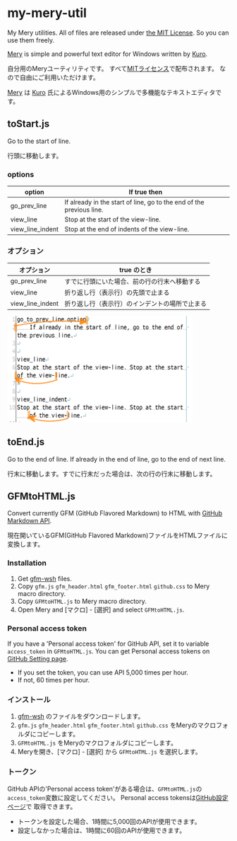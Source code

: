 my-mery-util
============

My Mery utilities.
All of files are released under [the MIT License](http://opensource.org/licenses/mit-license.php).
So you can use them freely.

[Mery](http://www.haijin-boys.com/wiki/%E3%83%A1%E3%82%A4%E3%83%B3%E3%83%9A%E3%83%BC%E3%82%B8)
is simple and powerful text editor for Windows written by [Kuro](https://github.com/haijinboys).

自分用のMeryユーティリティです。
すべて[MITライセンス](http://opensource.org/licenses/mit-license.php)で配布されます。
なので自由にご利用いただけます。

[Mery](http://www.haijin-boys.com/wiki/%E3%83%A1%E3%82%A4%E3%83%B3%E3%83%9A%E3%83%BC%E3%82%B8)
は [Kuro](https://github.com/haijinboys) 氏によるWindows用のシンプルで多機能なテキストエディタです。


toStart.js
---------------
Go to the start of line.

行頭に移動します。

### options
| option            | If true then |
|-------------------|--------------|
| go_prev_line      | If already in the start of line, go to the end of the previous line. |
| view_line         | Stop at the start of the view-line. |
| view_line_indent  | Stop at the end of indents of the view-line. |

### オプション
| オプション        | true のとき  |
|-------------------|--------------|
| go_prev_line      | すでに行頭にいた場合、前の行の行末へ移動する |
| view_line         | 折り返し行（表示行）の先頭で止まる |
| view_line_indent  | 折り返し行（表示行）のインデントの場所で止まる |

![options](images/toStart.png)


toEnd.js
---------------
Go to the end of line. If already in the end of line, go to the end of next line.

行末に移動します。すでに行末だった場合は、次の行の行末に移動します。


GFMtoHTML.js
---------------

Convert currently GFM (GitHub Flavored Markdown) to HTML with [GitHub Markdown API](
https://developer.github.com/v3/markdown/).

現在開いているGFM(GitHub Flavored Markdown)ファイルをHTMLファイルに変換します。

### Installation
1. Get [gfm-wsh](https://github.com/noonworks/gfm-wsh) files.
2. Copy `gfm.js` `gfm_header.html` `gfm_footer.html` `github.css` to Mery macro directory.
3. Copy `GFMtoHTML.js` to Mery macro directory.
4. Open Mery and [マクロ] - [選択] and select `GFMtoHTML.js`.

### Personal access token
If you have a 'Personal access token' for GitHub API,
set it to variable `access_token` in `GFMtoHTML.js`.
You can get Personal access tokens on [GitHub Setting page](
https://github.com/settings/applications).

* If you set the token, you can use API 5,000 times per hour.
* If not, 60 times per hour.

### インストール
1. [gfm-wsh](https://github.com/noonworks/gfm-wsh) のファイルをダウンロードします。
2. `gfm.js` `gfm_header.html` `gfm_footer.html` `github.css` をMeryのマクロフォルダにコピーします。
3. `GFMtoHTML.js` をMeryのマクロフォルダにコピーします。
4. Meryを開き、[マクロ] - [選択] から `GFMtoHTML.js` を選択します。

### トークン
GitHub APIの'Personal access token'がある場合は、`GFMtoHTML.js`の`access_token`変数に設定してください。
Personal access tokensは[GitHub設定ページ](https://github.com/settings/applications)で
取得できます。

* トークンを設定した場合、1時間に5,000回のAPIが使用できます。
* 設定しなかった場合は、1時間に60回のAPIが使用できます。
